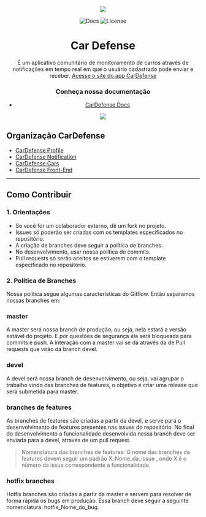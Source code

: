 
<center>

<a><img src="https://i.imgur.com/zuldpGo.png" /></a>

![Docs](https://img.shields.io/badge/docs-Github%20Pages-blue.svg)
![License](https://img.shields.io/badge/license-GLP--3.0-red.svg)

 # Car Defense
É um aplicativo comunitário de monitoramento de carros através de notificações em tempo real em que o usuário cadastrado pode enviar e receber.
[Acesse o site do app CarDefense ](https://fga-eps-mds.github.io/2018.2-CarDefense/)

### Conheça nossa documentação
* [CarDefense Docs](https://fga-eps-mds.github.io/2018.2-CarDefense/docs/index.html)

<a href="https://play.google.com/store/apps/details?id=com.cardefense.cardefense"><img src="https://i.imgur.com/3YcEpgg.png"/></a> </center>


## Organização CarDefense
* [CarDefense Profile](https://github.com/CarDefense/CarDefense_Profile)
* [CarDefense Notification](https://github.com/CarDefense/CarDefense_Notification)
* [CarDefense Cars](https://github.com/CarDefense/CarDefense_Cars)
* [CarDefense Front-End](https://github.com/CarDefense/CarDefense_FrontEnd)

---

## Como Contribuir
### 1. Orientações
* Se você for um colaborador externo, dê um fork no projeto.
* Issues só poderão ser criadas com os templates especificados no repositório.
* A criação de branches deve seguir a política de branches.
* No desenvolvimento, usar nossa política de commits.
* Pull requests só serão aceitos se estiverem com o template especificado no repositório.
 
### 2. Política de Branches
Nossa política segue algumas características do Gitflow. Então separamos nossas branches em:

### **master**
A master será nossa branch de produção, ou seja, nela estará a versão estável do projeto. E por questões de segurança ela será bloqueada para commits e push. A interação com a master vai se dá através da de Pull requests que virão da branch devel.

### **devel**
A devel será nossa branch de desenvolvimento, ou seja, vai agrupar o trabalho vindo das branches de features, o objetivo é criar uma release que será submetida para master.

### **branches de features**
As branches de features são criadas a partir da devel, e serve para o desenvolvimento de features presentes nas issues do repositório. No final do desenvolvimento a funcionalidade desenvolvida nessa branch deve ser enviada para a devel, através de um pull request.

> Nomenclatura das branches de features: O nome das branches de features devem seguir um padrão X_Nome_da_issue , onde X é o número da issue correspondente a funcionalidade.

### **hotfix branches**
Hotfix branches são criadas a partir da master e servem para resolver de forma rápida os bugs em produção. Essa branch deve seguir a seguinte nomenclatura: hotfix_Nome_do_bug.

